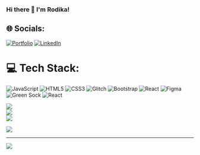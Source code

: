 ### Hi there 👋 I'm Rodika!
<!--
**roaryku/roaryku** is a ✨ _special_ ✨ repository because its `README.md` (this file) appears on your GitHub profile.

Here are some ideas to get you started:


- 🌱 I’m currently learning React.js
- 👯 I’m looking to collaborate on with other web developers 
- 💬 Ask me anything about web development
- ⚡ Fun fact: I love cooking and love to learn new recipes from different cultures
-->


## 🌐 Socials:
[![Portfolio](https://img.shields.io/badge/Portfolio-%23E4405F.svg?logo=Portfolio&logoColor=white)](https://my-portfolio-roar.netlify.app/) [![LinkedIn](https://img.shields.io/badge/LinkedIn-%230077B5.svg?logo=linkedin&logoColor=white)](https://linkedin.com/in/rodikaaryku) 

# 💻 Tech Stack:
![JavaScript](https://img.shields.io/badge/javascript-%23323330.svg?style=for-the-badge&logo=javascript&logoColor=%23F7DF1E) ![HTML5](https://img.shields.io/badge/html5-%23E34F26.svg?style=for-the-badge&logo=html5&logoColor=white) ![CSS3](https://img.shields.io/badge/css3-%231572B6.svg?style=for-the-badge&logo=css3&logoColor=white) ![Glitch](https://img.shields.io/badge/glitch-%233333FF.svg?style=for-the-badge&logo=glitch&logoColor=white) ![Bootstrap](https://img.shields.io/badge/bootstrap-%23563D7C.svg?style=for-the-badge&logo=bootstrap&logoColor=white) 
![React](https://img.shields.io/badge/React-%23000000.svg?style=for-the-badge&logo=firefox&logoColor=#FF7139) ![Figma](https://img.shields.io/badge/figma-%23F24E1E.svg?style=for-the-badge&logo=figma&logoColor=white)
![Green Sock](https://img.shields.io/badge/redux-%2320232a.svg?style=for-the-badge&logo=react&logoColor=%2361DAFB) 
![React](https://img.shields.io/badge/React-%23000000.svg?style=for-the-badge&logo=firefox&logoColor=#FF7139)



![](https://github-readme-stats.vercel.app/api?username=roaryku&theme=dark&hide_border=false&include_all_commits=false&count_private=false)<br/>
![](https://github-readme-streak-stats.herokuapp.com/?user=roaryku&theme=dark&hide_border=false)<br/>
![](https://github-readme-stats.vercel.app/api/top-langs/?username=roaryku&theme=dark&hide_border=false&include_all_commits=false&count_private=false&layout=compact)

![](https://quotes-github-readme.vercel.app/api?type=horizontal&theme=dark)

---
[![](https://visitcount.itsvg.in/api?id=roaryku&icon=0&color=3)](https://visitcount.itsvg.in)

<!-- Proudly created with GPRM ( https://gprm.itsvg.in ) -->
